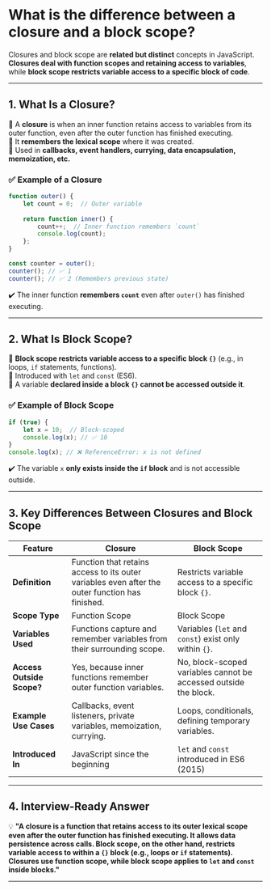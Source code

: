 # What is the difference between a closure and a block scope?

Closures and block scope are **related but distinct** concepts in JavaScript. **Closures deal with function scopes and retaining access to variables**, while **block scope restricts variable access to a specific block of code**.

---

## **1. What Is a Closure?**  
🔹 A **closure** is when an inner function retains access to variables from its outer function, even after the outer function has finished executing.  
🔹 It **remembers the lexical scope** where it was created.  
🔹 Used in **callbacks, event handlers, currying, data encapsulation, memoization, etc.**  

### ✅ **Example of a Closure**  
```javascript
function outer() {
    let count = 0;  // Outer variable
    
    return function inner() {
        count++;  // Inner function remembers `count`
        console.log(count);
    };
}

const counter = outer();
counter(); // ✅ 1
counter(); // ✅ 2 (Remembers previous state)
```
✔️ The inner function **remembers `count`** even after `outer()` has finished executing.  

---

## **2. What Is Block Scope?**  
🔹 **Block scope restricts variable access to a specific block `{}`** (e.g., in loops, `if` statements, functions).  
🔹 Introduced with `let` and `const` (ES6).  
🔹 A variable **declared inside a block `{}` cannot be accessed outside it**.  

### ✅ **Example of Block Scope**
```javascript
if (true) {
    let x = 10;  // Block-scoped
    console.log(x); // ✅ 10
}
console.log(x); // ❌ ReferenceError: x is not defined
```
✔️ The variable `x` **only exists inside the `if` block** and is not accessible outside.  

---

## **3. Key Differences Between Closures and Block Scope**  

| Feature | **Closure** | **Block Scope** |
|---------|------------|---------------|
| **Definition** | Function that retains access to its outer variables even after the outer function has finished. | Restricts variable access to a specific block `{}`. |
| **Scope Type** | Function Scope | Block Scope |
| **Variables Used** | Functions capture and remember variables from their surrounding scope. | Variables (`let` and `const`) exist only within `{}`. |
| **Access Outside Scope?** | Yes, because inner functions remember outer function variables. | No, block-scoped variables cannot be accessed outside the block. |
| **Example Use Cases** | Callbacks, event listeners, private variables, memoization, currying. | Loops, conditionals, defining temporary variables. |
| **Introduced In** | JavaScript since the beginning | `let` and `const` introduced in ES6 (2015) |

---

## **4. Interview-Ready Answer**
💡 **"A closure is a function that retains access to its outer lexical scope even after the outer function has finished executing. It allows data persistence across calls. Block scope, on the other hand, restricts variable access to within a `{}` block (e.g., loops or `if` statements). Closures use function scope, while block scope applies to `let` and `const` inside blocks."**  

---

